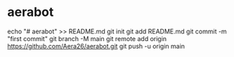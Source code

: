 # aerabot
echo "# aerabot" >> README.md
git init
git add README.md
git commit -m "first commit"
git branch -M main
git remote add origin https://github.com/Aera26/aerabot.git
git push -u origin main
